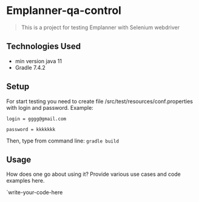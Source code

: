 # Emplanner-qa-control
> This is a project for testing Emplanner with Selenium webdriver

## Technologies Used
- min version java 11
- Gradle 7.4.2

## Setup
For start testing you need to create file /src/test/resources/conf.properties with login and password.
Example:

`login = gggg@gmail.com`

`password = kkkkkkk`

Then, type from command line:
`gradle build`

## Usage
How does one go about using it?
Provide various use cases and code examples here.

`write-your-code-here

<!-- Optional -->
<!-- ## License -->
<!-- This project is open source and available under the [... License](). -->

<!-- You don't have to include all sections - just the one's relevant to your project -->